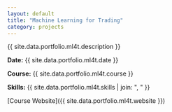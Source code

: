 ```yaml
---
layout: default
title: "Machine Learning for Trading"
category: projects
---
```


{{ site.data.portfolio.ml4t.description }}

**Date:** {{ site.data.portfolio.ml4t.date }}

**Course:** {{ site.data.portfolio.ml4t.course }}

**Skills:** {{ site.data.portfolio.ml4t.skills | join: ", " }}

[Course Website]({{ site.data.portfolio.ml4t.website }})
